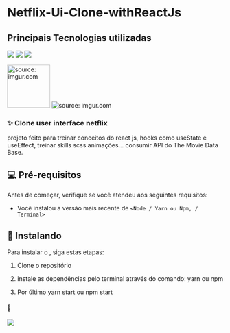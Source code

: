 # Netflix-Ui-Clone-withReactJs



## Principais Tecnologias utilizadas


<img src="https://img.shields.io/badge/React-20232A?style=for-the-badge&logo=react&logoColor=61DAFB"> <img src="https://img.shields.io/badge/javascript-%23323330.svg?style=for-the-badge&logo=javascript&logoColor=%23F7DF1E"> <img src="https://img.shields.io/badge/Sass-CC6699?style=for-the-badge&logo=sass&logoColor=white">


<img src="https://i.imgur.com/9NZU4cm.png" title="source: imgur.com" style="width: 100px;"/>
<img src="https://i.imgur.com/vA6NMFL.png" title="source: imgur.com" />




### ✨ Clone user interface netflix

projeto feito para treinar conceitos do react js, hooks como useState e useEffect, treinar skills scss animações...
consumir API do The Movie Data Base.


## 💻 Pré-requisitos

Antes de começar, verifique se você atendeu aos seguintes requisitos:
* Você instalou a versão mais recente de `<Node / Yarn ou Npm, / Terminal>`

## 🚀 Instalando <Netflix-Ui-Clone-withReactJs>

Para instalar o <Netflix-Ui-Clone-withReactJs>, siga estas etapas:

1. Clone o repositório
  
2. instale as dependências pelo terminal através do comando: yarn ou npm 
  
3. Por último yarn start ou npm start
  
 
  
  #### 💖
  
  
  <a href="https://www.linkedin.com/in/rodrigo-avel%C3%B5es-de-paulo-a4a560208/"><img src="https://img.shields.io/badge/linkedin-%230077B5.svg?style=for-the-badge&logo=linkedin&logoColor=white"><a/>
    
  
  
